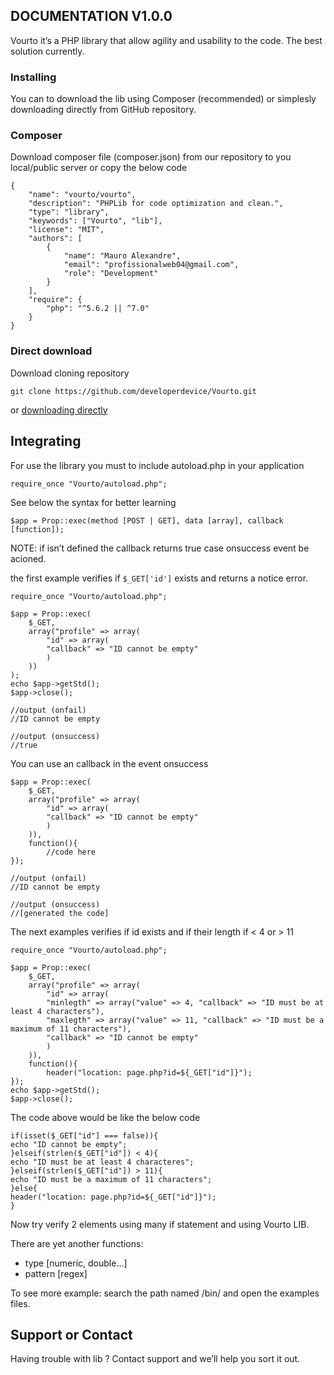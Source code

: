 ## DOCUMENTATION V1.0.0

Vourto it’s a PHP library that allow agility and usability to the code. The best solution currently.

### Installing

You can to download the lib using Composer (recommended) or simplesly downloading directly from GitHub repository.

### Composer

Download composer file (composer.json) from our repository to you local/public server or copy the below code

```
{
    "name": "vourto/vourto",
    "description": "PHPLib for code optimization and clean.",
    "type": "library",
    "keywords": ["Vourto", "lib"],
    "license": "MIT",
    "authors": [
        {
            "name": "Mauro Alexandre",
            "email": "profissionalweb04@gmail.com",
            "role": "Development"
        }
    ],
    "require": {
        "php": "^5.6.2 || ^7.0"
    }
}
```

### Direct download
Download cloning repository
```
git clone https://github.com/developerdevice/Vourto.git
```
or [downloading directly](https://github.com/developerdevice/Vourto/archive/master.zip)


## Integrating

For use the library you must to include autoload.php in your application
```
require_once "Vourto/autoload.php";
```

See below the syntax for better learning

```
$app = Prop::exec(method [POST | GET], data [array], callback [function]);
```

NOTE: if isn’t defined the callback returns true case onsuccess event be acioned.

the first example verifies if `$_GET['id']` exists and returns a notice error.

```
require_once "Vourto/autoload.php";

$app = Prop::exec(
	$_GET,
	array("profile" => array(
		"id" => array(
		"callback" => "ID cannot be empty"
		)
	))
);
echo $app->getStd();
$app->close();

//output (onfail)
//ID cannot be empty

//output (onsuccess)
//true

```

You can use an callback in the event onsuccess

```
$app = Prop::exec(
	$_GET,
	array("profile" => array(
		"id" => array(
		"callback" => "ID cannot be empty"
		)
	)),
    function(){
        //code here
});

//output (onfail)
//ID cannot be empty

//output (onsuccess)
//[generated the code]

```

The next examples verifies if id exists and if their length if < 4 or > 11

```
require_once "Vourto/autoload.php";

$app = Prop::exec(
	$_GET,
	array("profile" => array(
		"id" => array(
		"minlegth" => array("value" => 4, "callback" => "ID must be at least 4 characters"),
		"maxlegth" => array("value" => 11, "callback" => "ID must be a maximum of 11 characters"),
		"callback" => "ID cannot be empty"
		)
	)),
    function(){
        header("location: page.php?id=${_GET["id"]}");
});
echo $app->getStd();
$app->close();
```

The code above would be like the below code

```
if(isset($_GET["id"] === false)){
echo "ID cannot be empty";
}elseif(strlen($_GET["id"]) < 4){
echo "ID must be at least 4 characteres";
}elseif(strlen($_GET["id"]) > 11){
echo "ID must be a maximum of 11 characters";
}else{
header("location: page.php?id=${_GET["id"]}");
}
```
Now try verify 2 elements using many if statement and using Vourto LIB.

There are yet another functions:
- type [numeric, double…]
- pattern [regex]

To see more example: search the path named /bin/ and open the examples files.

## Support or Contact

Having trouble with lib ? Contact support and we’ll help you sort it out.
